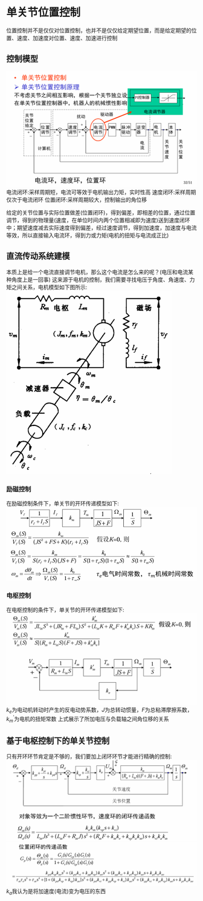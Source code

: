 # 单关节位置控制
位置控制并不是仅仅对位置控制，也并不是仅仅给定期望位置，而是给定期望的位置、速度、加速度对位置、速度、加速进行控制
## 控制模型
![alt text](img/7_1.png)
电流闭环:采样周期短，电流可等效于电机输出力矩，实时性高
速度闭环:采样周期仅次于电流闭环
位置闭环:采样周期较大，控制输出的角位移

给定的关节位置与实际位置做差(位置闭环)，得到偏差，即相差的位置，通过位置调节，得到的物理量(速度，在单位时间内两个位置相减即为速度)送到速度闭环中；期望速度减去实际速度得到偏差，经过速度调节，得到加速度，加速度与电流等效，所以直接输入电流环，得到力或力矩(电机的扭矩与电流成正比)

## 直流传动系统建模
本质上是给一个电流直接调节电机，那么这个电流是怎么来的呢？(电压和电流某种角度上是一回事)
这来源于电机的控制，我们需要寻找电压于角度、角速度、力矩之间关系，电机模型如下图所示:
![alt text](img/7_2.png)
### 励磁控制
在励磁控制条件下，单关节的开环传递模型如下:
![alt text](img/7_6.png)
### 电枢控制
在电枢控制的条件下，单关节的开环传递模型如下:
![alt text](img/7_3.png)
$k_e$为电动机转动时产生的反电动势系数，$J$为总转动惯量，$F$为总粘滞摩擦系数，$k_m^{'}$为电机的扭矩常数
上式展示了所加电压与负载轴之间角位移的关系
## 基于电枢控制下的单关节控制
只有开环环节肯定是不够的，我们要加上闭环环节才能进行精确的控制:
![alt text](img/7_4.png)
![alt text](img/7_5.png)
$k_a$我认为是将加速度(电流)变为电压的东西

